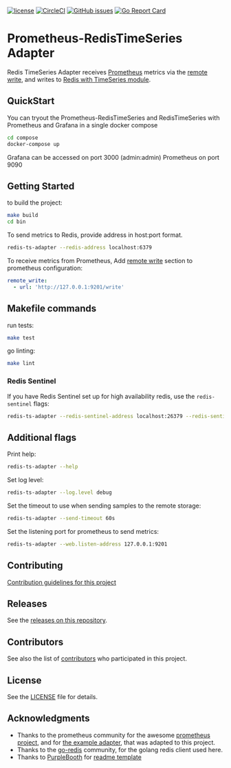 [![license](https://img.shields.io/github/license/RedisTimeSeries/redis-ts-adapter.svg)](https://github.com/Cremator/redis-ts-adapter)
[![CircleCI](https://circleci.com/gh/RedisTimeSeries/prometheus-redistimeseries-adapter/tree/master.svg?style=svg)](https://circleci.com/gh/RedisTimeSeries/prometheus-redistimeseries-adapter/tree/master)
[![GitHub issues](https://img.shields.io/github/release/RedisTimeSeries/redis-ts-adapter.svg)](https://github.com/Cremator/redis-ts-adapter/releases/latest)
[![Go Report Card](https://goreportcard.com/badge/RedisTimeSeries/prometheus-redistimeseries-adapter)](https://goreportcard.com/report/RedisTimeSeries/prometheus-redistimeseries-adapter)

# Prometheus-RedisTimeSeries Adapter
Redis TimeSeries Adapter receives [Prometheus][prometheus] metrics via the 
[remote write][prometheus_remote_write], 
and writes to [Redis with TimeSeries module][redis_time_series].

## QuickStart
You can tryout the Prometheus-RedisTimeSeries and RedisTimeSeries with Prometheus and Grafana in a single docker compose
```bash
cd compose
docker-compose up
```
Grafana can be accessed on port 3000 (admin:admin) Prometheus on port 9090

## Getting Started
to build the project:
```bash
make build
cd bin
```

To send metrics to Redis, provide address in host:port format. 
```bash
redis-ts-adapter --redis-address localhost:6379
```

To receive metrics from Prometheus, Add [remote write][prometheus_remote_write_config] 
section to prometheus configuration:
```yaml
remote_write:
  - url: 'http://127.0.0.1:9201/write'
```  

## Makefile commands
run tests:
```bash
make test
```
go linting:
```bash
make lint
```
### Redis Sentinel
If you have Redis Sentinel set up for high availability redis, use the `redis-sentinel` flags:
```bash
redis-ts-adapter --redis-sentinel-address localhost:26379 --redis-sentinel-master mydb
```

## Additional flags

Print help:
```bash
redis-ts-adapter --help
```

Set log level:
```bash
redis-ts-adapter --log.level debug
```

Set the timeout to use when sending samples to the remote storage:
```bash
redis-ts-adapter --send-timeout 60s
```
Set the listening port for prometheus to send metrics: 
```bash
redis-ts-adapter --web.listen-address 127.0.0.1:9201
```

## Contributing
[Contribution guidelines for this project](CONTRIBUTING.md)

## Releases
See the [releases on this repository](https://github.com/Cremator/prometheus-redistimeseries-adapter/releases).

## Contributors
See also the list of [contributors](https://github.com/Cremator/prometheus-redistimeseries-adapter/contributors) who participated in this project.

## License

See the [LICENSE](LICENSE) file for details.

## Acknowledgments

* Thanks to the prometheus community for the awesome [prometheus project][prometheus], and for [the example adapter](https://github.com/prometheus/prometheus/tree/master/documentation/examples/remote_storage/remote_storage_adapter), that was adapted to this project.
* Thanks to the [go-redis](https://github.com/go-redis/redis) community, for the golang redis client used here.
* Thanks to [PurpleBooth](https://github.com/PurpleBooth) for [readme template](https://gist.github.com/PurpleBooth/109311bb0361f32d87a2)

[prometheus]: https://prometheus.io
[prometheus_remote_write]: https://prometheus.io/docs/prometheus/latest/storage/#remote-storage-integrations
[prometheus_remote_write_config]: https://prometheus.io/docs/prometheus/latest/configuration/configuration/#%3Cremote_write%3E
[redis_time_series]: https://github.com/RedisLabsModules/redis-timeseries
[project_github_url]: https://github.com/Cremator/prometheus-redistimeseries-adapter/internal/redis_ts
